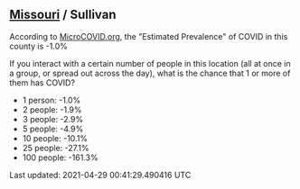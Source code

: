 
## [Missouri](/united-states/missouri) / Sullivan

According to [MicroCOVID.org](http://microcovid.org),
the "Estimated Prevalence" of COVID in this county is -1.0%

If you interact with a certain number of people in this location
(all at once in a group, or spread out across the day), what is the chance that
1 or more of them has COVID?

- 1 person: -1.0%
- 2 people: -1.9%
- 3 people: -2.9%
- 5 people: -4.9%
- 10 people: -10.1%
- 25 people: -27.1%
- 100 people: -161.3%

Last updated: 2021-04-29 00:41:29.490416 UTC
